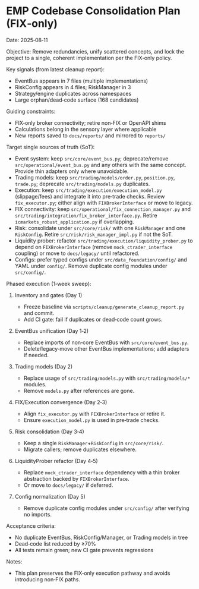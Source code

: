 # EMP Codebase Consolidation Plan (FIX‑only)

Date: 2025‑08‑11

Objective: Remove redundancies, unify scattered concepts, and lock the project to a single, coherent implementation per the FIX‑only policy.

Key signals (from latest cleanup report):
- EventBus appears in 7 files (multiple implementations)
- RiskConfig appears in 4 files; RiskManager in 3
- Strategy/engine duplicates across namespaces
- Large orphan/dead‑code surface (168 candidates)

Guiding constraints:
- FIX‑only broker connectivity; retire non‑FIX or OpenAPI shims
- Calculations belong in the sensory layer where applicable
- New reports saved to `docs/reports/` and mirrored to `reports/`

Target single sources of truth (SoT):
- Event system: keep `src/core/event_bus.py`; deprecate/remove `src/operational/event_bus.py` and any others with the same concept. Provide thin adapters only where unavoidable.
- Trading models: keep `src/trading/models/order.py`, `position.py`, `trade.py`; deprecate `src/trading/models.py` duplicates.
- Execution: keep `src/trading/execution/execution_model.py` (slippage/fees) and integrate it into pre‑trade checks. Review `fix_executor.py`; either align with `FIXBrokerInterface` or move to legacy.
- FIX connectivity: keep `src/operational/fix_connection_manager.py` and `src/trading/integration/fix_broker_interface.py`. Retire `icmarkets_robust_application.py` if overlapping.
- Risk: consolidate under `src/core/risk/` with one `RiskManager` and one `RiskConfig`. Retire `src/risk/risk_manager_impl.py` if not the SoT.
- Liquidity prober: refactor `src/trading/execution/liquidity_prober.py` to depend on `FIXBrokerInterface` (remove `mock_ctrader_interface` coupling) or move to `docs/legacy/` until refactored.
- Configs: prefer typed configs under `src/data_foundation/config/` and YAML under `config/`. Remove duplicate config modules under `src/config/`.

Phased execution (1‑week sweep):
1) Inventory and gates (Day 1)
   - Freeze baseline via `scripts/cleanup/generate_cleanup_report.py` and commit.
   - Add CI gate: fail if duplicates or dead‑code count grows.

2) EventBus unification (Day 1‑2)
   - Replace imports of non‑core EventBus with `src/core/event_bus.py`.
   - Delete/legacy‑move other EventBus implementations; add adapters if needed.

3) Trading models (Day 2)
   - Replace usage of `src/trading/models.py` with `src/trading/models/*` modules.
   - Remove `models.py` after references are gone.

4) FIX/Execution convergence (Day 2‑3)
   - Align `fix_executor.py` with `FIXBrokerInterface` or retire it.
   - Ensure `execution_model.py` is used in pre‑trade checks.

5) Risk consolidation (Day 3‑4)
   - Keep a single `RiskManager`+`RiskConfig` in `src/core/risk/`.
   - Migrate callers; remove duplicates elsewhere.

6) LiquidityProber refactor (Day 4‑5)
   - Replace `mock_ctrader_interface` dependency with a thin broker abstraction backed by `FIXBrokerInterface`.
   - Or move to `docs/legacy/` if deferred.

7) Config normalization (Day 5)
   - Remove duplicate config modules under `src/config/` after verifying no imports.

Acceptance criteria:
- No duplicate EventBus, RiskConfig/Manager, or Trading models in tree
- Dead‑code list reduced by ≥70%
- All tests remain green; new CI gate prevents regressions

Notes:
- This plan preserves the FIX‑only execution pathway and avoids introducing non‑FIX paths.



